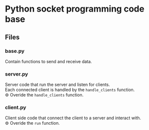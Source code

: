 # Python socket programming code base

## Files

### base.py

Contain functions to send and receive data.

### server.py

Server code that run the server and listen for clients.  
Each connected client is handled by the `handle_clients` function.  
⚙️ Overide the `handle_clients` function.


### client.py

Client side code that connect the client to a server and interact with.  
⚙️ Overide the `run` function.

